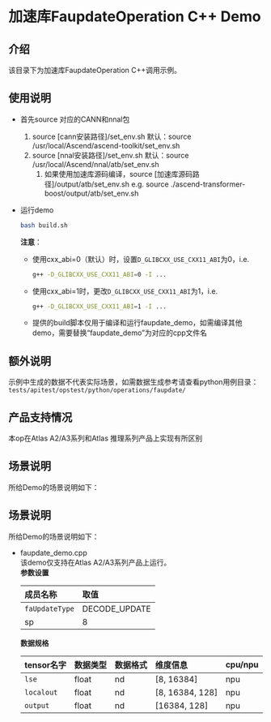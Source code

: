 # 加速库FaupdateOperation C++ Demo
## 介绍
该目录下为加速库FaupdateOperation C++调用示例。

## 使用说明
- 首先source 对应的CANN和nnal包
    1. source [cann安装路径]/set_env.sh
        默认：source /usr/local/Ascend/ascend-toolkit/set_env.sh
    2. source [nnal安装路径]/set_env.sh
        默认：source /usr/local/Ascend/nnal/atb/set_env.sh
        1. 如果使用加速库源码编译，source [加速库源码路径]/output/atb/set_env.sh
        e.g. source ./ascend-transformer-boost/output/atb/set_env.sh

- 运行demo
    ```sh
    bash build.sh
    ```
    **注意**：
    - 使用cxx_abi=0（默认）时，设置`D_GLIBCXX_USE_CXX11_ABI`为0，i.e.
        ```sh
        g++ -D_GLIBCXX_USE_CXX11_ABI=0 -I ...
        ```
    - 使用cxx_abi=1时，更改`D_GLIBCXX_USE_CXX11_ABI`为1，i.e.
        ```sh
        g++ -D_GLIBCXX_USE_CXX11_ABI=1 -I ...
        ```
    - 提供的build脚本仅用于编译和运行faupdate_demo，如需编译其他demo，需要替换“faupdate_demo”为对应的cpp文件名

## 额外说明
示例中生成的数据不代表实际场景，如需数据生成参考请查看python用例目录：
`tests/apitest/opstest/python/operations/faupdate/`

## 产品支持情况
本op在Atlas A2/A3系列和Atlas 推理系列产品上实现有所区别

## 场景说明
所给Demo的场景说明如下：
## 场景说明
所给Demo的场景说明如下：  
- faupdate_demo.cpp  
  该demo仅支持在Atlas A2/A3系列产品上运行。  
    **参数设置**

    | 成员名称       | 取值          |
    | :------------- | :------------ |
    | `faUpdateType` | DECODE_UPDATE |
    | sp             | 8             |

    **数据规格**

    | tensor名字 | 数据类型  | 数据格式  | 维度信息        | cpu/npu |
    | :--------- | :------- | :------- | :-------------- | ------- |
    | `lse`      | float    | nd       | [8, 16384]      | npu     |
    | `localout` | float    | nd       | [8, 16384, 128] | npu     |
    | `output`   | float    | nd       | [16384, 128]    | npu     |

